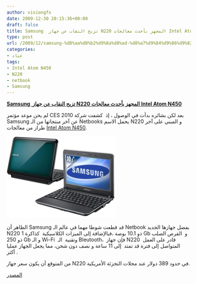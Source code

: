 ```yaml
---
author: visiongfx
date: 2009-12-30 20:15:36+00:00
draft: false
title: Samsung  تزيح النقاب عن جهاز N220 المجهز بأحدث معالجات Intel Atom N450
type: post
url: /2009/12/samsung-%d8%aa%d8%b2%d9%8a%d8%ad-%d8%a7%d9%84%d9%86%d9%82%d8%a7%d8%a8-%d8%b9%d9%86-%d8%ac%d9%87%d8%a7%d8%b2-n220-%d8%a7%d9%84%d9%85%d8%ac%d9%87%d8%b2-%d8%a8%d8%a3%d8%ad%d8%af-%d9%85%d8%b9%d8%a7%d9%84/
categories:
- عتاد
tags:
- Intel Atom N450
- N220
- netbook
- Samsung
---
```


[**Samsung  تزيح النقاب عن جهاز N220 المجهز بأحدث معالجات Intel Atom N450**](https://www.it-scoop.com/2009/12/samsung-%d8%aa%d8%b2%d9%8a%d8%ad-%d8%a7%d9%84%d9%86%d9%82%d8%a7%d8%a8-%d8%b9%d9%86-%d8%ac%d9%87%d8%a7%d8%b2-n220-%d8%a7%d9%84%d9%85%d8%ac%d9%87%d8%b2-%d8%a8%d8%a3%d8%ad%d8%af-%d9%85%d8%b9%d8%a7%d9%84/)




لم يحن موعد مؤتمر CES 2010 بعد لكن بشائره بدأت في الوصول ، إذ  كشفت شركة Samsung عن آخر منتجاتها من الـ Netbooks يحمل الاسم N220 و المبني على آخر طراز من معالجات [Intel Atom N450](../2009/12/intel-%D8%AA%D8%B7%D8%B1%D8%AD-%D9%85%D8%B9%D8%A7%D9%84%D8%AC%D8%A7%D8%AA%D9%87%D8%A7-%D8%A7%D9%84%D8%AC%D8%AF%D9%8A%D8%AF%D8%A9-atom-n450-d410-d510/).  

[![](samsung-n220-300x224.jpg)
](https://www.it-scoop.com/2009/12/samsung-%d8%aa%d8%b2%d9%8a%d8%ad-%d8%a7%d9%84%d9%86%d9%82%d8%a7%d8%a8-%d8%b9%d9%86-%d8%ac%d9%87%d8%a7%d8%b2-n220-%d8%a7%d9%84%d9%85%d8%ac%d9%87%d8%b2-%d8%a8%d8%a3%d8%ad%d8%af-%d9%85%d8%b9%d8%a7%d9%84/)




الظاهر أن Samsung قد قطعت شوطا مهما في عالم الـ Netbook بفضل جهازها الجديد N220 ذو 10.1 بوصة ،فبالإضافة إلى الميزات الكلاسيكية  كذاكرة 1 Gb و  القرص الصلب ذو 250 Gb و الـ Wi-Fi  وتقنية  الـ Bleutooth،  فإن جهاز N220  قادر على العمل المتواصل إلى فترة قد تمتد  إلى 11 ساعة و نصف دون شحن، مما يجعل الجهاز عمليا أكثر .




من المتوقع أن يكون سعر جهاز N220 في حدود 389 دولار عند محلات التجزئة الأمريكية.




[المصدر](http://www.cnetfrance.fr/news/samsung-n220-hp-mini-210-deux-netbooks-de-plus-equipes-du-nouvel-atom-39711867.htm?xtor=RSS-2)



